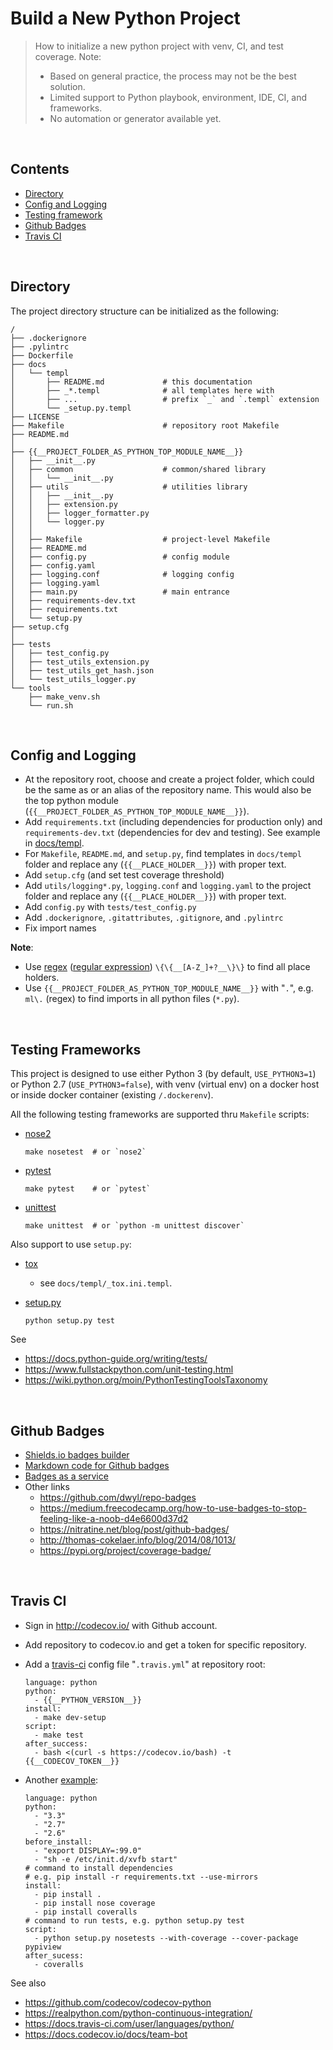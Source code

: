 # Build a New Python Project

> How to initialize a new python project with venv, CI, and test coverage.
> Note:
> - Based on general practice, the process may not be the best solution.
> - Limited support to Python playbook, environment, IDE, CI, and frameworks.
> - No automation or generator available yet.


<br/><a name="contents"></a>
## Contents

* [Directory](#tree)
* [Config and Logging](#config-and-logging)
* [Testing framework](#testing)
* [Github Badges](#badges)
* [Travis CI](#travis-ci)


<br/><a name="tree"></a>
## Directory

  The project directory structure can be initialized as the following:

  ```
  /
  ├── .dockerignore
  ├── .pylintrc
  ├── Dockerfile
  ├── docs
  │   └── templ
  │       ├── README.md             # this documentation
  │       ├── _*.templ              # all templates here with
  │       ├── ...                   # prefix `_` and `.templ` extension
  │       └── _setup.py.templ
  ├── LICENSE
  ├── Makefile                      # repository root Makefile
  ├── README.md
  │
  ├── {{__PROJECT_FOLDER_AS_PYTHON_TOP_MODULE_NAME__}}
  │   ├── __init__.py
  │   ├── common                    # common/shared library
  │   │   └── __init__.py
  │   ├── utils                     # utilities library
  │   │   ├── __init__.py
  │   │   ├── extension.py
  │   │   ├── logger_formatter.py
  │   │   └── logger.py
  │   │
  │   ├── Makefile                  # project-level Makefile
  │   ├── README.md
  │   ├── config.py                 # config module
  │   ├── config.yaml
  │   ├── logging.conf              # logging config
  │   ├── logging.yaml
  │   ├── main.py                   # main entrance
  │   ├── requirements-dev.txt
  │   ├── requirements.txt
  │   └── setup.py
  ├── setup.cfg
  │
  ├── tests
  │   ├── test_config.py
  │   ├── test_utils_extension.py
  │   ├── test_utils_get_hash.json
  │   └── test_utils_logger.py
  └── tools
      ├── make_venv.sh
      └── run.sh
  ```


<br/><a name="config-and-logging"></a>
## Config and Logging

  * At the repository root, choose and create a project folder, which could be
    the same as or an alias of the repository name. This would also be the top
    python module (`{{__PROJECT_FOLDER_AS_PYTHON_TOP_MODULE_NAME__}}`).
  * Add `requirements.txt` (including dependencies for production only)
    and `requirements-dev.txt` (dependencies for dev and testing).
    See example in [docs/templ](../../docs/templ).
  * For `Makefile`, `README.md`, and `setup.py`, find templates in `docs/templ`
    folder and replace any (`{{__PLACE_HOLDER__}}`) with proper text.
  * Add `setup.cfg` (and set test coverage threshold)
  * Add `utils/logging*.py`, `logging.conf` and `logging.yaml` to the project
    folder and replace any (`{{__PLACE_HOLDER__}}`) with proper text.
  * Add `config.py` with `tests/test_config.py`
  * Add `.dockerignore`, `.gitattributes`, `.gitignore`, and `.pylintrc`
  * Fix import names

  **Note**:
  * Use [regex](https://regex101.com/) ([regular expression](https://regexr.com/)) `\{\{__[A-Z_]+?__\}\}` to find all place holders.
  * Use `{{__PROJECT_FOLDER_AS_PYTHON_TOP_MODULE_NAME__}}` with "`.`",
    e.g. `ml\.` (regex) to find imports in all python files (`*.py`).



<br/><a name="testing"></a>
## Testing Frameworks

  This project is designed to use either Python 3 (by default, `USE_PYTHON3=1`)
  or Python 2.7 (`USE_PYTHON3=false`), with venv (virtual env) on a docker host
  or inside docker container (existing `/.dockerenv`).

  All the following testing frameworks are supported thru `Makefile` scripts:
  * [nose2](https://nose2.readthedocs.io/en/latest/index.html)

    ```
    make nosetest  # or `nose2`
    ```

  * [pytest](https://docs.pytest.org/en/latest/)

    ```
    make pytest    # or `pytest`
    ```

  * [unittest](https://docs.python.org/3/library/unittest.html)

    ```
    make unittest  # or `python -m unittest discover`
    ```

  Also support to use `setup.py`:

  * [tox](http://tox.readthedocs.org/en/latest/examples.html)
    - see `docs/templ/_tox.ini.templ`.

  * [setup.py](https://docs.python.org/3/distutils/setupscript.html)

    ```
    python setup.py test
    ```

  See
  * https://docs.python-guide.org/writing/tests/
  * https://www.fullstackpython.com/unit-testing.html
  * https://wiki.python.org/moin/PythonTestingToolsTaxonomy


<br/><a name="badges"></a>
## Github Badges

  * [Shields.io badges builder](https://shields.io/#/)
  * [Markdown code for Github badges](https://github.com/Naereen/badges)
  * [Badges as a service](https://github.com/badges)
  * Other links
    - https://github.com/dwyl/repo-badges
    - https://medium.freecodecamp.org/how-to-use-badges-to-stop-feeling-like-a-noob-d4e6600d37d2
    - https://nitratine.net/blog/post/github-badges/
    - http://thomas-cokelaer.info/blog/2014/08/1013/
    - https://pypi.org/project/coverage-badge/


<br/><a name="travis-ci"></a>
## Travis CI

  * Sign in http://codecov.io/ with Github account.
  * Add repository to codecov.io and get a token for specific repository.
  * Add a [travis-ci](https://docs.travis-ci.com/user/languages/python/)
    config file "`.travis.yml`" at repository root:

    ```
    language: python
    python:
      - {{__PYTHON_VERSION__}}
    install:
      - make dev-setup
    script:
      - make test
    after_success:
      - bash <(curl -s https://codecov.io/bash) -t {{__CODECOV_TOKEN__}}
    ```
  * Another [example](http://thomas-cokelaer.info/blog/2014/08/1013/):

    ```
    language: python
    python:
      - "3.3"
      - "2.7"
      - "2.6"
    before_install:
      - "export DISPLAY=:99.0"
      - "sh -e /etc/init.d/xvfb start"
    # command to install dependencies
    # e.g. pip install -r requirements.txt --use-mirrors
    install:
      - pip install .
      - pip install nose coverage
      - pip install coveralls
    # command to run tests, e.g. python setup.py test
    script:  
      - python setup.py nosetests --with-coverage --cover-package pypiview
    after_sucess:
      - coveralls
    ```

  See also
  - https://github.com/codecov/codecov-python
  - https://realpython.com/python-continuous-integration/
  - https://docs.travis-ci.com/user/languages/python/
  - https://docs.codecov.io/docs/team-bot
